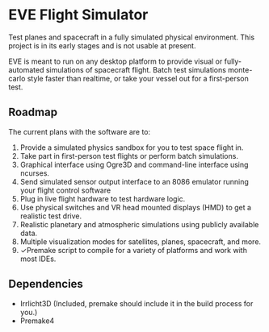 EVE Flight Simulator
====================

Test planes and spacecraft in a fully simulated physical environment. This project is in its early stages and is not usable at present.

EVE is meant to run on any desktop platform to provide visual or fully-automated simulations of spacecraft flight. Batch test simulations monte-carlo style faster than realtime, or take your vessel out for a first-person test.

## Roadmap

The current plans with the software are to:

1. Provide a simulated physics sandbox for you to test space flight in.
2. Take part in first-person test flights or perform batch simulations.
3. Graphical interface using Ogre3D and command-line interface using ncurses.
4. Send simulated sensor output interface to an 8086 emulator running your flight control software
5. Plug in live flight hardware to test hardware logic.
6. Use physical switches and VR head mounted displays (HMD) to get a realistic test drive.
7. Realistic planetary and atmospheric simulations using publicly available data.
8. Multiple visualization modes for satellites, planes, spacecraft, and more.
9. ✓Premake script to compile for a variety of platforms and work with most IDEs.

## Dependencies

* Irrlicht3D (Included, premake should include it in the build process for you.)
* Premake4

